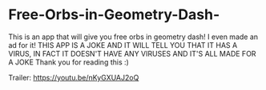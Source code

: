 # Free-Orbs-in-Geometry-Dash-
This is an app that will give you free orbs in geometry dash! I even made an ad for it!
THIS APP IS A JOKE AND IT WILL TELL YOU THAT IT HAS A VIRUS, IN FACT IT DOESN'T HAVE ANY VIRUSES AND IT'S ALL MADE FOR A JOKE
Thank you for reading this :)

Trailer: https://youtu.be/nKyGXUAJ2oQ
